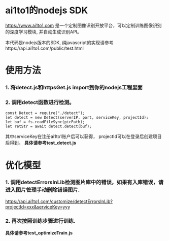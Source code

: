 # ai1to1的nodejs SDK

https://www.ai1to1.com
是一个定制图像识别开放平台，可以定制训练图像识别的深度学习模块, 并自动生成识别API。

本代码是nodejs版本的SDK, 纯javascript的实现请参考https://api.ai1to1.com/public/test.html

# 使用方法
### 1. 将detect.js和httpsGet.js import到你的nodejs工程里面
### 2. 调用detect函数进行检测。

```
const Detect = require("./detect");
let detect = new Detect(serverIP, port, serviceKey, projectId);
let buf = fs.readFileSync(picPath);
let retStr = await detect.detect(buf);
```

其中serviceKey在注册ai1to1账户后可以获得， projectId可以在登录后创建项目后得到。
**具体请参考test_detect.js**

# 优化模型
### 1. 调用detectErrorsInLib检测图片库中的错误，如果有入库错误，请进入图片管理手动删除错误图片.

  https://api.ai1to1.com/customize/detectErrorsInLib?projectId=xxx&serviceKey=yyy
### 2. 再次按照训练步骤进行训练.

**具体请参考test_optimizeTrain.js**
